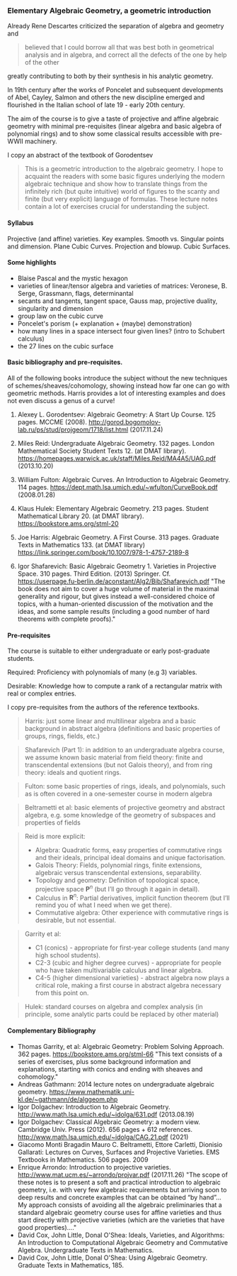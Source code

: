 ### Elementary Algebraic Geometry, a geometric introduction

Already Rene Descartes criticized the separation of algebra and geometry and

> believed that I could borrow all that was best both in geometrical analysis and in algebra, and correct all the defects of the one by help of the other

greatly contributing to both by their synthesis in his analytic geometry.

In 19th century after the works of Poncelet and subsequent developments of Abel, Cayley, Salmon and others
the new discipline emerged and flourished in the Italian school of late 19 - early 20th century.

The aim of the course is to give a taste of projective and affine algebraic geometry
with minimal pre-requisites (linear algebra and basic algebra of polynomial rings)
and to show some classical results accessible with pre-WWII machinery.

I copy an abstract of the textbook of Gorodentsev

> This is a geometric introduction to the algebraic geometry. I hope to acquaint the readers with some basic figures underlying the modern algebraic technique and show how to translate things from the infinitely rich (but quite intuitive) world of figures to the scanty and finite (but very explicit) language of formulas. These lecture notes contain a lot of exercises crucial for understanding the subject.

#### Syllabus


Projective (and affine) varieties. Key examples.
Smooth vs. Singular points and dimension.
Plane Cubic Curves.
Projection and blowup.
Cubic Surfaces.


#### Some highlights
- Blaise Pascal and the mystic hexagon
- varieties of linear/tensor algebra and varieties of matrices:
Veronese, B. Serge, Grassmann, flags, determinantal
- secants and tangents, tangent space, Gauss map, projective duality, singularity and dimension
- group law on the cubic curve
- Poncelet's porism (+ explanation + (maybe) demonstration)
- how many lines in a space intersect four given lines? (intro to Schubert calculus)
- the 27 lines on the cubic surface

#### Basic bibliography and pre-requisites.

All of the following books introduce the subject without the new techniques of schemes/sheaves/cohomology,
showing instead how far one can go with geometric methods.
Harris provides a lot of interesting examples
and does not even discuss a genus of a curve!

1. Alexey L. Gorodentsev: Algebraic Geometry: A Start Up Course.
125 pages. MCCME (2008).
<http://gorod.bogomolov-lab.ru/ps/stud/projgeom/1718/list.html> (2017.11.24) 

2. Miles Reid: Undergraduate Algebraic Geometry.
132 pages.
London Mathematical Society Student Texts 12.
(at DMAT library).
<https://homepages.warwick.ac.uk/staff/Miles.Reid/MA4A5/UAG.pdf> (2013.10.20)

3. William Fulton: Algebraic Curves. An Introduction to Algebraic Geometry.
114 pages.
<https://dept.math.lsa.umich.edu/~wfulton/CurveBook.pdf> (2008.01.28)

4. Klaus Hulek: Elementary Algebraic Geometry.
213 pages.
Student Mathematical Library 20.
(at DMAT library).
<https://bookstore.ams.org/stml-20>

5. Joe Harris: Algebraic Geometry. A First Course.
313 pages.
Graduate Texts in Mathematics 133.
(at DMAT library)
<https://link.springer.com/book/10.1007/978-1-4757-2189-8>

6. Igor Shafarevich: Basic Algebraic Geometry 1.  Varieties in Projective Space.
310 pages.
Third Edition. (2013) Springer.
Cf. <https://userpage.fu-berlin.de/aconstant/Alg2/Bib/Shafarevich.pdf>
"The book does not aim to cover a huge volume of material in the maximal generality and rigour, but gives instead a well-considered choice of topics, with a human-oriented discussion of the motivation and the ideas, and some sample results (including a good number of hard theorems with complete proofs)."


#### Pre-requisites

The course is suitable to either undergraduate or early post-graduate students.

Required: Proficiency with polynomials of many (e.g 3) variables.

Desirable: Knowledge how to compute a rank of a rectangular matrix with real or complex entries.

I copy pre-requisites from the authors of the reference textbooks.

> Harris: just some linear and multilinear algebra and a basic background in abstract algebra (definitions and basic properties of groups, rings, fields, etc.)

> Shafarevich (Part 1): in addition to an undergraduate algebra course, we assume known basic material from field theory: finite and transcendental extensions (but not Galois theory), and from ring theory: ideals and quotient rings. 

> Fulton: some basic properties of rings, ideals, and polynomials, such as is often covered in a one-semester course in modern algebra

> Beltrametti et al: basic elements of projective geometry and abstract algebra, e.g. some knowledge of the geometry of subspaces and properties of fields

> Reid is more explicit:
>
> - Algebra: Quadratic forms, easy properties of commutative rings and their ideals, principal ideal domains and unique factorisation.
> - Galois Theory: Fields, polynomial rings, finite extensions, algebraic versus transcendental extensions, separability.
> - Topology and geometry: Definition of topological space, projective space $\mathbf{P}^n$ (but I’ll go through it again in detail).
> - Calculus in $\mathbf{R}^n$: Partial derivatives, implicit function theorem (but I’ll remind you of what I need when we get there).
> - Commutative algebra: Other experience with commutative rings is desirable, but not essential.

> Garrity et al:
>
> - C1 (conics) -  appropriate for first-year college students (and many high school students). 
> - C2-3 (cubic and higher degree curves) - appropriate for people who have taken multivariable calculus and linear algebra.
> - C4-5 (higher dimensional varieties) - abstract algebra now plays a critical role, making a first course in abstract algebra necessary from this point on.

> Hulek: standard courses on algebra and complex analysis (in principle, some analytic parts could be replaced by other material)


#### Complementary Bibliography

- Thomas Garrity, et al: Algebraic Geometry: Problem Solving Approach.
362 pages.
<https://bookstore.ams.org/stml-66>
"This text consists of a series of exercises, plus some background information and explanations, starting with conics and ending with sheaves and cohomology." 
- Andreas Gathmann: 2014 lecture notes on undergraduate algebraic geometry.
<https://www.mathematik.uni-kl.de/~gathmann/de/alggeom.php>
- Igor Dolgachev: Introduction to Algebraic Geometry.
<http://www.math.lsa.umich.edu/~idolga/631.pdf> (2013.08.19)
- Igor Dolgachev: Classical Algebraic Geometry: a modern view.
Cambridge Univ. Press (2012). 656 pages + 612 references.
<http://www.math.lsa.umich.edu/~idolga/CAG.21.pdf> (2021)
- Giacomo Monti Bragadin Mauro C. Beltrametti, Ettore Carletti, Dionisio Gallarati:
Lectures on Curves, Surfaces and Projective Varieties.
EMS Textbooks in Mathematics.
506 pages. 2009
- Enrique Arrondo: Introduction to projective varieties.
<http://www.mat.ucm.es/~arrondo/projvar.pdf> (2017.11.26)
"The scope of these notes is to present a soft and practical introduction to algebraic geometry, i.e. with very few algebraic requirements but arriving soon to deep results and concrete examples that can be obtained “by hand”...
My approach consists of avoiding all the algebraic preliminaries that a standard algebraic geometry course uses for affine varieties and thus start directly with projective varieties (which are the varieties that have good properties)...."
- David Cox, John Little, Donal O'Shea: Ideals, Varieties, and Algorithms: An Introduction to Computational Algebraic Geometry and Commutative Algebra.
Undergraduate Texts in Mathematics.
- David Cox, John Little, Donal O'Shea: Using Algebraic Geometry.
Graduate Texts in Mathematics, 185.
